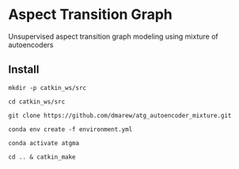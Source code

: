 # Aspect Transition Graph 
Unsupervised aspect transition graph modeling  using mixture of autoencoders
## Install

``mkdir -p catkin_ws/src``

``cd catkin_ws/src``

``git clone https://github.com/dmarew/atg_autoencoder_mixture.git``

``conda env create -f environment.yml``

``conda activate atgma``

``cd .. & catkin_make``


<!--
``pip install -U rospkg``

``pip install -U catkin_pkg``

``pip uninstall em``

``pip install empy``

``conda install -c conda-forge opencv``
-->
